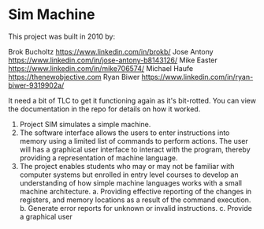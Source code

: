 # Sim Machine

This project was built in 2010 by:

Brok Bucholtz <https://www.linkedin.com/in/brokb/>
Jose Antony <https://www.linkedin.com/in/jose-antony-b8143126/>
Mike Easter <https://www.linkedin.com/in/mike706574/>
Michael Haufe <https://thenewobjective.com>
Ryan Biwer <https://www.linkedin.com/in/ryan-biwer-9319902a/>

It need a bit of TLC to get it functioning again as it's bit-rotted. You can view the documentation
in the repo for details on how it worked.

1. Project SIM simulates a simple machine.
2. The software interface allows the users to enter instructions into memory using a limited
list of commands to perform actions. The user will has a graphical user interface to
interact with the program, thereby providing a representation of machine language.
3. The project enables students who may or may not be familiar with
computer systems but enrolled in entry level courses to develop an understanding of how simple
machine languages works with a small machine architecture.
    a. Providing effective reporting of the changes in registers, and memory locations as a
result of the command execution.
    b. Generate error reports for unknown or invalid instructions.
    c. Provide a graphical user

